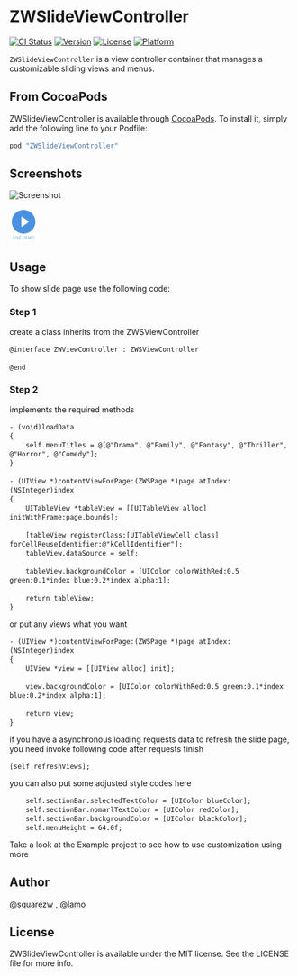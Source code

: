 # ZWSlideViewController

[![CI Status](http://img.shields.io/travis/squarezw/ZWSlideViewController.svg?style=flat)](https://travis-ci.org/squarezw/ZWSlideViewController)
[![Version](https://img.shields.io/cocoapods/v/ZWSlideViewController.svg?style=flat)](http://cocoapods.org/pods/ZWSlideViewController)
[![License](https://img.shields.io/cocoapods/l/ZWSlideViewController.svg?style=flat)](http://cocoapods.org/pods/ZWSlideViewController)
[![Platform](https://img.shields.io/cocoapods/p/ZWSlideViewController.svg?style=flat)](http://cocoapods.org/pods/ZWSlideViewController)

`ZWSlideViewController` is a view controller container that manages a customizable sliding views and menus.

## From CocoaPods

ZWSlideViewController is available through [CocoaPods](http://cocoapods.org). To install
it, simply add the following line to your Podfile:

```ruby
pod "ZWSlideViewController"
```

## Screenshots

![Screenshot](https://github.com/squarezw/ZWSlideViewController/blob/master/screenshot.gif)


<a href='https://appetize.io/embed/jjm3gvqp5175yeae2n8kdbx0pc' alt='Live demo'>
    <img width="50" height="60" src="demo.png"/>
</a>

## Usage

To show slide page use the following code:

### Step 1

create a class inherits from the ZWSViewController

```
@interface ZWViewController : ZWSViewController

@end
```


### Step 2

implements the required methods

```
- (void)loadData
{
    self.menuTitles = @[@"Drama", @"Family", @"Fantasy", @"Thriller", @"Horror", @"Comedy"];
}

- (UIView *)contentViewForPage:(ZWSPage *)page atIndex:(NSInteger)index
{
    UITableView *tableView = [[UITableView alloc] initWithFrame:page.bounds];

    [tableView registerClass:[UITableViewCell class] forCellReuseIdentifier:@"kCellIdentifier"];
    tableView.dataSource = self;
    
    tableView.backgroundColor = [UIColor colorWithRed:0.5 green:0.1*index blue:0.2*index alpha:1];
    
    return tableView;
}
```

or put any views what you want

```
- (UIView *)contentViewForPage:(ZWSPage *)page atIndex:(NSInteger)index
{
    UIView *view = [[UIView alloc] init];
    
    view.backgroundColor = [UIColor colorWithRed:0.5 green:0.1*index blue:0.2*index alpha:1];
    
    return view;
}

```

if you have a asynchronous loading requests data to refresh the slide page, you need invoke following code after requests finish

```
[self refreshViews];

```

you can also put some adjusted style codes here

```
    self.sectionBar.selectedTextColor = [UIColor blueColor];
    self.sectionBar.nomarlTextColor = [UIColor redColor];
    self.sectionBar.backgroundColor = [UIColor blackColor];
    self.menuHeight = 64.0f;
```

Take a look at the Example project to see how to use customization using more




## Author

[@squarezw](https://github.com/squarezw) , [@lamo](https://github.com/Lamod)

## License

ZWSlideViewController is available under the MIT license. See the LICENSE file for more info.
